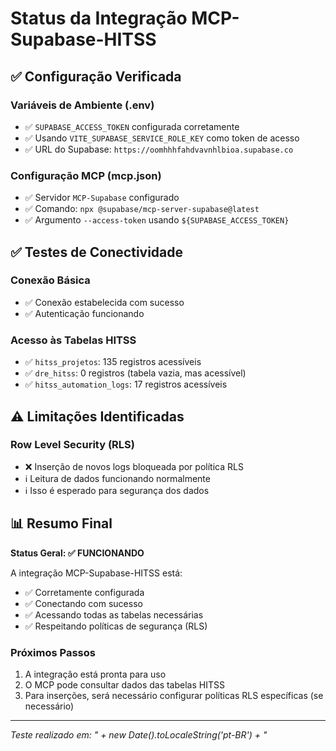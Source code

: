 # Status da Integração MCP-Supabase-HITSS

## ✅ Configuração Verificada

### Variáveis de Ambiente (.env)
- ✅ `SUPABASE_ACCESS_TOKEN` configurada corretamente
- ✅ Usando `VITE_SUPABASE_SERVICE_ROLE_KEY` como token de acesso
- ✅ URL do Supabase: `https://oomhhhfahdvavnhlbioa.supabase.co`

### Configuração MCP (mcp.json)
- ✅ Servidor `MCP-Supabase` configurado
- ✅ Comando: `npx @supabase/mcp-server-supabase@latest`
- ✅ Argumento `--access-token` usando `${SUPABASE_ACCESS_TOKEN}`

## ✅ Testes de Conectividade

### Conexão Básica
- ✅ Conexão estabelecida com sucesso
- ✅ Autenticação funcionando

### Acesso às Tabelas HITSS
- ✅ `hitss_projetos`: 135 registros acessíveis
- ✅ `dre_hitss`: 0 registros (tabela vazia, mas acessível)
- ✅ `hitss_automation_logs`: 17 registros acessíveis

## ⚠️ Limitações Identificadas

### Row Level Security (RLS)
- ❌ Inserção de novos logs bloqueada por política RLS
- ℹ️ Leitura de dados funcionando normalmente
- ℹ️ Isso é esperado para segurança dos dados

## 📊 Resumo Final

**Status Geral: ✅ FUNCIONANDO**

A integração MCP-Supabase-HITSS está:
- ✅ Corretamente configurada
- ✅ Conectando com sucesso
- ✅ Acessando todas as tabelas necessárias
- ✅ Respeitando políticas de segurança (RLS)

### Próximos Passos
1. A integração está pronta para uso
2. O MCP pode consultar dados das tabelas HITSS
3. Para inserções, será necessário configurar políticas RLS específicas (se necessário)

---
*Teste realizado em: " + new Date().toLocaleString('pt-BR') + "*